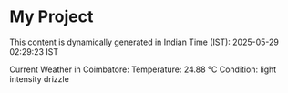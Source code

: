 # My Project

This content is dynamically generated in Indian Time (IST): 2025-05-29 02:29:23 IST


Current Weather in Coimbatore:
Temperature: 24.88 °C
Condition: light intensity drizzle
